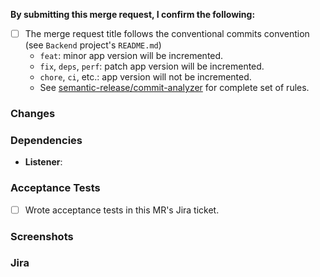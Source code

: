 **By submitting this merge request, I confirm the following:**

* [ ] The merge request title follows the conventional commits convention (see `Backend` project's `README.md`)
  - `feat`: minor app version will be incremented.
  - `fix`, `deps`, `perf`: patch app version will be incremented.
  - `chore`, `ci`, etc.: app version will not be incremented.
  - See [semantic-release/commit-analyzer](https://github.com/semantic-release/commit-analyzer/blob/master/lib/default-release-rules.js)
    for complete set of rules.

### Changes
<!-- Summary of the changes in this MR. -->


### Dependencies
<!-- Link to dependent pull requests. Specify whether the MRs are just related, or require each other to run. Write N/A if there are none. -->
- **Listener**: 

### Acceptance Tests
<!-- Put an x in the checkbox when done. -->
- [ ] Wrote acceptance tests in this MR's Jira ticket.

### Screenshots
<!-- Include if relevant. If not, remove this header. -->

### Jira
<!-- Dynamic link to this MR's related Jira issue (e.g. "Closes <issue>", "See <issue>"). -->

